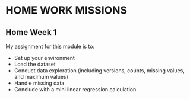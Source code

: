# HOME WORK MISSIONS

## Home Week 1
My assignment for this module is to:
- Set up your environment
- Load the dataset
- Conduct data exploration (including versions, counts, missing values, and maximum values)
- Handle missing data
- Conclude with a mini linear regression calculation
